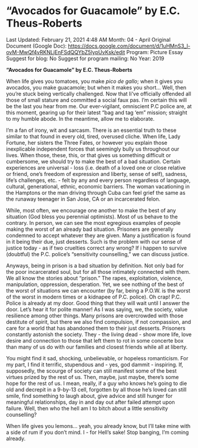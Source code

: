 # “Avocados for Guacamole” by E.C. Theus-Roberts

Last Updated: February 21, 2021 4:48 AM
Month: 04 - April
Original Document (Google Doc): https://docs.google.com/document/d/1uHMnS3_l-ovM-MwQf4vRKNLjEnFSdQQYbZ5lypUvKsk/edit
Program: Picture Essay
Suggest for blog: No
Suggest for program mailing: No
Year: 2019

**“Avocados for Guacamole” by E.C. Theus-Roberts**

When life gives you tomatoes, you make *pico de gallo*; when it gives you avocados, you make guacamole; but when it makes you short… Well, then you’re stuck being vertically challenged. Now that Ii’ve officially offended all those of small stature and committed a social faux pas. I’m certain this will be the last you hear from me. Our ever-vigilant, omniscient P.C police are, at this moment, gearing up for their latest “bag and tag ‘em” mission; straight to my humble abode. In the meantime, allow me to elaborate.

I’m a fan of irony, wit and sarcasm. There is an essential truth to these similar to that found in every old, tired, overused cliche. When life, Lady Fortune, her sisters the Three Fates, or however you explain those inexplicable independent forces that seemingly bully us throughout our lives. When those, these, this, or that gives us something difficult or cumbersome, we should try to make the best of a bad situation. Certain experiences are universal - loss (i.e. death of a loved one or close relative or friend, one’s freedom of expression and liberty, sense of self), sadness, life’s challenges, etc. - felt by any and every person regardless of language, cultural, generational, ethnic, economic barriers. The woman vacationing in the Hamptons or the man driving through Cuba can feel grief the same as the runaway teenager in San Jose, CA or an incarcerated felon.

While, most often, we encourage one another to make the best of any situation (God bless you perennial optimists). Most of us behave to the contrary. In person, we can see the most egregious examples of people making the worst of an already bad situation. Prisoners are generally condemned to accept whatever they are given. Many a justification is found in it being their due, just desserts. Such is the problem with our sense of justice today - as if two cruelties correct any wrong? If i happen to survive (doubtful) the P.C. police’s “sensitivity counselling,” we can discuss justice.

Anyways, being in prison is a bad situation by definition. Not only bad for the poor incarcerated soul, but for all those intimately connected with them. We all know the stories about “prison.” The rapes, exploitation, violence, manipulation, oppression, desperation. Yet, we see nothing of the best of the worst of situations we can encounter (by far, being a P.O.W. is the worst of the worst in modern times or a kidnapee of P.C. police). Oh crap! P.C. Police is already at my door. Good thing that they will wait until I answer the door. Let’s hear it for polite manner! As I was saying, we, the society, value resilience among other things. Many prisons are overcrowded with those destitute of spirit, but there we also find compulsion, if not compassion, and care for a world that has abandoned them to their just desserts. Prisoners constantly astonish the society. They - the living dead - show more life, love desire and connection to those that left them to rot in some concerte box than many of us do with our families and closest friends while all at liberty.

You might find it sad, shocking, unbelievable, or hopeless romanticism. For my part, I find it terrific, stupendous and - yes, god dammit - inspiring. If, supposedly, the scourge of society can still manifest some of the best virtues prized by the rest of us. Then, maybe, just maybe, there’s some hope for the rest of us. I mean, really, if a guy who knows he’s going to die old and decrepit in a 9-by-13 cell, forgotten by all those he’s loved can still smile, find something to laugh about, give advice and still hunger for meaningful relationships, day in and day out after failed attempt upon failure. Well, then who the hell am I to bitch about a little sensitivity counselling?

When life gives you lemons… yeah, you already know, but I’ll take mine with a side of rum if you don’t mind. I - for Hell’s sake! Stop banging, I’m coming already.